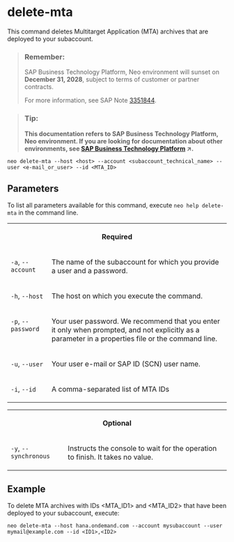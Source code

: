 <!-- loio3d1163e7d5124b17af2b839feb2a1701 -->

# delete-mta

This command deletes Multitarget Application \(MTA\) archives that are deployed to your subaccount.



> ### Remember:  
> SAP Business Technology Platform, Neo environment will sunset on **December 31, 2028**, subject to terms of customer or partner contracts.
> 
> For more information, see SAP Note [3351844](https://launchpad.support.sap.com/#/notes/3351844).

> ### Tip:  
> **This documentation refers to SAP Business Technology Platform, Neo environment. If you are looking for documentation about other environments, see [SAP Business Technology Platform](https://help.sap.com/viewer/65de2977205c403bbc107264b8eccf4b/Cloud/en-US/6a2c1ab5a31b4ed9a2ce17a5329e1dd8.html "SAP Business Technology Platform (SAP BTP) is an integrated offering comprised of four technology portfolios: database and data management, application development and integration, analytics, and intelligent technologies. The platform offers users the ability to turn data into business value, compose end-to-end business processes, and build and extend SAP applications quickly.") :arrow_upper_right:.**



```
neo delete-mta --host <host> --account <subaccount_technical_name> --user <e-mail_or_user> --id <MTA_ID>
```



<a name="loio3d1163e7d5124b17af2b839feb2a1701__section_N10015_N10012_N10001"/>

## Parameters



To list all parameters available for this command, execute `neo help delete-mta` in the command line.


<table>
<tr>
<th valign="top" colspan="2">

Required



</th>
</tr>
<tr>
<td valign="top">

`-a`, `--account`



</td>
<td valign="top">

The name of the subaccount for which you provide a user and a password.



</td>
</tr>
<tr>
<td valign="top">

`-h`, `--host`



</td>
<td valign="top">

The host on which you execute the command.



</td>
</tr>
<tr>
<td valign="top">

`-p`, `--password`



</td>
<td valign="top">

Your user password. We recommend that you enter it only when prompted, and not explicitly as a parameter in a properties file or the command line.



</td>
</tr>
<tr>
<td valign="top">

`-u`, `--user`



</td>
<td valign="top">

Your user e-mail or SAP ID \(SCN\) user name.



</td>
</tr>
<tr>
<td valign="top">

`-i`, `--id`



</td>
<td valign="top">

A comma-separated list of MTA IDs



</td>
</tr>
</table>


<table>
<tr>
<th valign="top" colspan="2">

Optional



</th>
</tr>
<tr>
<td valign="top">

`-y`, `--synchronous`



</td>
<td valign="top">

Instructs the console to wait for the operation to finish. It takes no value.



</td>
</tr>
</table>



<a name="loio3d1163e7d5124b17af2b839feb2a1701__section_N1014A_N10012_N10001"/>

## Example

To delete MTA archives with IDs <MTA\_ID1\> and <MTA\_ID2\> that have been deployed to your subaccount, execute:

```
neo delete-mta --host hana.ondemand.com --account mysubaccount --user mymail@example.com --id <ID1>,<ID2>
```

